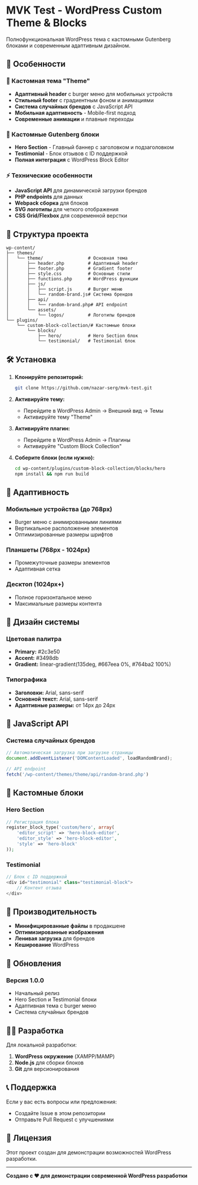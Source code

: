 # MVK Test - WordPress Custom Theme & Blocks

Полнофункциональная WordPress тема с кастомными Gutenberg блоками и современным адаптивным дизайном.

## 🚀 Особенности

### 🎨 Кастомная тема "Theme"
- **Адаптивный header** с burger меню для мобильных устройств
- **Стильный footer** с градиентным фоном и анимациями
- **Система случайных брендов** с JavaScript API
- **Мобильная адаптивность** - Mobile-first подход
- **Современные анимации** и плавные переходы

### 🧱 Кастомные Gutenberg блоки
- **Hero Section** - Главный баннер с заголовком и подзаголовком
- **Testimonial** - Блок отзывов с ID поддержкой
- **Полная интеграция** с WordPress Block Editor

### ⚡ Технические особенности
- **JavaScript API** для динамической загрузки брендов
- **PHP endpoints** для данных
- **Webpack сборка** для блоков
- **SVG логотипы** для четкого отображения
- **CSS Grid/Flexbox** для современной верстки

## 📁 Структура проекта

```
wp-content/
├── themes/
│   └── theme/                 # Основная тема
│       ├── header.php         # Адаптивный header
│       ├── footer.php         # Gradient footer
│       ├── style.css          # Основные стили
│       ├── functions.php      # WordPress функции
│       ├── js/
│       │   ├── script.js      # Burger меню
│       │   └── random-brand.js# Система брендов
│       ├── api/
│       │   └── random-brand.php# API endpoint
│       └── assets/
│           └── logos/         # Логотипы брендов
└── plugins/
    └── custom-block-collection/# Кастомные блоки
        └── blocks/
            ├── hero/          # Hero Section блок
            └── testimonial/   # Testimonial блок
```

## 🛠 Установка

1. **Клонируйте репозиторий:**
   ```bash
   git clone https://github.com/nazar-serg/mvk-test.git
   ```

2. **Активируйте тему:**
   - Перейдите в WordPress Admin → Внешний вид → Темы
   - Активируйте тему "Theme"

3. **Активируйте плагин:**
   - Перейдите в WordPress Admin → Плагины
   - Активируйте "Custom Block Collection"

4. **Соберите блоки (если нужно):**
   ```bash
   cd wp-content/plugins/custom-block-collection/blocks/hero
   npm install && npm run build
   ```

## 📱 Адаптивность

### Мобильные устройства (до 768px)
- Burger меню с анимированными линиями
- Вертикальное расположение элементов
- Оптимизированные размеры шрифтов

### Планшеты (768px - 1024px)
- Промежуточные размеры элементов
- Адаптивная сетка

### Десктоп (1024px+)
- Полное горизонтальное меню
- Максимальные размеры контента

## 🎨 Дизайн системы

### Цветовая палитра
- **Primary:** #2c3e50
- **Accent:** #3498db
- **Gradient:** linear-gradient(135deg, #667eea 0%, #764ba2 100%)

### Типографика
- **Заголовки:** Arial, sans-serif
- **Основной текст:** Arial, sans-serif
- **Адаптивные размеры:** от 14px до 24px

## 🔧 JavaScript API

### Система случайных брендов
```javascript
// Автоматическая загрузка при загрузке страницы
document.addEventListener('DOMContentLoaded', loadRandomBrand);

// API endpoint
fetch('/wp-content/themes/theme/api/random-brand.php')
```

## 📝 Кастомные блоки

### Hero Section
```php
// Регистрация блока
register_block_type('custom/hero', array(
    'editor_script' => 'hero-block-editor',
    'editor_style' => 'hero-block-editor',
    'style' => 'hero-block'
));
```

### Testimonial
```php
// Блок с ID поддержкой
<div id="testimonial" class="testimonial-block">
    // Контент отзыва
</div>
```

## 🚀 Производительность

- **Минифицированные файлы** в продакшене
- **Оптимизированные изображения**
- **Ленивая загрузка** для брендов
- **Кеширование** WordPress

## 🔄 Обновления

### Версия 1.0.0
- Начальный релиз
- Hero Section и Testimonial блоки
- Адаптивная тема с burger меню
- Система случайных брендов

## 👨‍💻 Разработка

Для локальной разработки:

1. **WordPress окружение** (XAMPP/MAMP)
2. **Node.js** для сборки блоков
3. **Git** для версионирования

## 📞 Поддержка

Если у вас есть вопросы или предложения:
- Создайте Issue в этом репозитории
- Отправьте Pull Request с улучшениями

## 📄 Лицензия

Этот проект создан для демонстрации возможностей WordPress разработки.

---

**Создано с ❤️ для демонстрации современной WordPress разработки**

